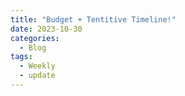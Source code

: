 ```yaml
---
title: "Budget + Tentitive Timeline!"
date: 2023-10-30
categories:
  - Blog
tags:
  - Weekly
  - update
---
```

